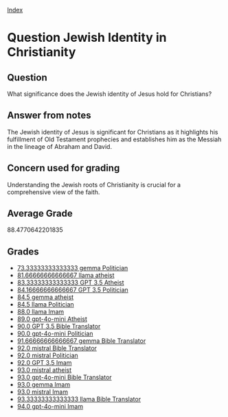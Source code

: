 
[Index](../../index.md)
# Question Jewish Identity in Christianity
## Question
What significance does the Jewish identity of Jesus hold for Christians?

## Answer from notes
The Jewish identity of Jesus is significant for Christians as it highlights his fulfillment of Old Testament prophecies and establishes him as the Messiah in the lineage of Abraham and David.

## Concern used for grading
Understanding the Jewish roots of Christianity is crucial for a comprehensive view of the faith.

## Average Grade
88.4770642201835

## Grades
 * [73.33333333333333 gemma Politician](../answers/gemma_Politician/Jewish_Identity_in_Christianity.md)
 * [81.66666666666667 llama atheist](../answers/llama_atheist/Jewish_Identity_in_Christianity.md)
 * [83.33333333333333 GPT 3.5 Atheist](../answers/GPT_3.5_Atheist/Jewish_Identity_in_Christianity.md)
 * [84.16666666666667 GPT 3.5 Politician](../answers/GPT_3.5_Politician/Jewish_Identity_in_Christianity.md)
 * [84.5 gemma atheist](../answers/gemma_atheist/Jewish_Identity_in_Christianity.md)
 * [84.5 llama Politician](../answers/llama_Politician/Jewish_Identity_in_Christianity.md)
 * [88.0 llama Imam](../answers/llama_Imam/Jewish_Identity_in_Christianity.md)
 * [89.0 gpt-4o-mini Atheist](../answers/gpt-4o-mini_Atheist/Jewish_Identity_in_Christianity.md)
 * [90.0 GPT 3.5 Bible Translator](../answers/GPT_3.5_Bible_Translator/Jewish_Identity_in_Christianity.md)
 * [90.0 gpt-4o-mini Politician](../answers/gpt-4o-mini_Politician/Jewish_Identity_in_Christianity.md)
 * [91.66666666666667 gemma Bible Translator](../answers/gemma_Bible_Translator/Jewish_Identity_in_Christianity.md)
 * [92.0 mistral Bible Translator](../answers/mistral_Bible_Translator/Jewish_Identity_in_Christianity.md)
 * [92.0 mistral Politician](../answers/mistral_Politician/Jewish_Identity_in_Christianity.md)
 * [92.0 GPT 3.5 Imam](../answers/GPT_3.5_Imam/Jewish_Identity_in_Christianity.md)
 * [93.0 mistral atheist](../answers/mistral_atheist/Jewish_Identity_in_Christianity.md)
 * [93.0 gpt-4o-mini Bible Translator](../answers/gpt-4o-mini_Bible_Translator/Jewish_Identity_in_Christianity.md)
 * [93.0 gemma Imam](../answers/gemma_Imam/Jewish_Identity_in_Christianity.md)
 * [93.0 mistral Imam](../answers/mistral_Imam/Jewish_Identity_in_Christianity.md)
 * [93.33333333333333 llama Bible Translator](../answers/llama_Bible_Translator/Jewish_Identity_in_Christianity.md)
 * [94.0 gpt-4o-mini Imam](../answers/gpt-4o-mini_Imam/Jewish_Identity_in_Christianity.md)
